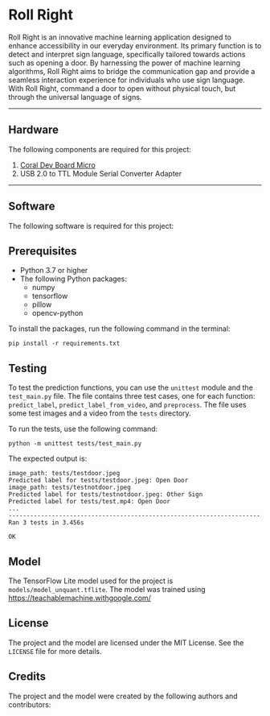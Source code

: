 # Roll Right
Roll Right is an innovative machine learning application designed to enhance accessibility in our everyday environment. Its primary function is to detect and interpret sign language, specifically tailored towards actions such as opening a door. By harnessing the power of machine learning algorithms, Roll Right aims to bridge the communication gap and provide a seamless interaction experience for individuals who use sign language. With Roll Right, command a door to open without physical touch, but through the universal language of signs.

---
## Hardware
The following components are required for this project:
1. [Coral Dev Board Micro](https://coral.ai/docs/dev-board-micro/get-started/)
2. USB 2.0 to TTL Module Serial Converter Adapter
---

## Software
The following software is required for this project:

## Prerequisites
* Python 3.7 or higher
* The following Python packages:
  * numpy
  * tensorflow
  * pillow
  * opencv-python

To install the packages, run the following command in the terminal:

```
pip install -r requirements.txt
```


## Testing
To test the prediction functions, you can use the `unittest` module and the `test_main.py` file. The file contains three test cases, one for each function: `predict_label`, `predict_label_from_video`, and `preprocess`. The file uses some test images and a video from the `tests` directory.

To run the tests, use the following command:

```
python -m unittest tests/test_main.py
```

The expected output is:

```
image_path: tests/testdoor.jpeg
Predicted label for tests/testdoor.jpeg: Open Door
image_path: tests/testnotdoor.jpeg
Predicted label for tests/testnotdoor.jpeg: Other Sign
Predicted label for tests/test.mp4: Open Door
...
----------------------------------------------------------------------
Ran 3 tests in 3.456s

OK
```

## Model
The TensorFlow Lite model used for the project is `models/model_unquant.tflite`. The model was trained using https://teachablemachine.withgoogle.com/


## License
The project and the model are licensed under the MIT License. See the `LICENSE` file for more details.

## Credits
The project and the model were created by the following authors and contributors:

